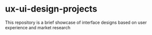 # ux-ui-design-projects
This repository is a brief showcase of interface designs based on user experience and market research
